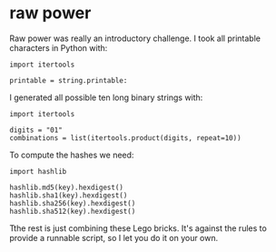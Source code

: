 # raw power

Raw power was really an introductory challenge. I took all printable characters in Python with:

```
import itertools

printable = string.printable:
```

I generated all possible ten long binary strings with:
```
import itertools

digits = "01"
combinations = list(itertools.product(digits, repeat=10))
```

To compute the hashes we need:

```
import hashlib 

hashlib.md5(key).hexdigest()
hashlib.sha1(key).hexdigest()
hashlib.sha256(key).hexdigest()
hashlib.sha512(key).hexdigest()
```

Tthe rest is just combining these Lego bricks. It's against the rules to provide a runnable script, so I let you do it on your own.
